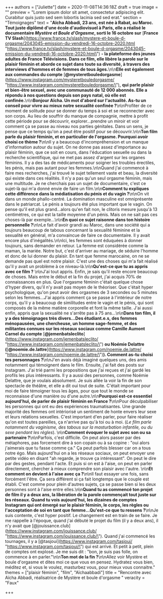 +++
authors = ["Juliette"]
date = 2020-11-08T14:36:18Z
draft = true
image = ""
preview = "Lorem ipsum dolor sit amet, consectetur adipiscing elit. Curabitur quis justo sed sem lobortis lacinia sed sed erat."
section = "Témoignages"
text = "**Aïcha Abbadi, 23 ans, est née à Rabat, au Maroc. Tout juste diplômé d'une école d'audiovisuel à Paris, elle a réalisé le documentaire _Mystère et Boule d'Orgasme_, sorti le 16 octobre sur** [**France TV Slash**](https://www.france.tv/slash/mystere-et-boule-d-orgasme/2043045-emission-du-vendredi-16-octobre-2020.html \"https://www.france.tv/slash/mystere-et-boule-d-orgasme/2043045-emission-du-vendredi-16-octobre-2020.html\") **- la plateforme des jeunes adultes de France Télévisions. Dans ce film, elle libère la parole sur le plaisir féminin et aborde ce sujet dans toute sa diversité, à travers des interviews d'hommes et de femmes de tous âges.**\n\n**Elle est également aux commandes du compte** [**@mysteretbouledorgasme**](https://www.instagram.com/mysteretbouledorgasme/ \"https://www.instagram.com/mysteretbouledorgasme/\")**,** **qui parle plaisir et bien-être sexuel, avec une communauté de 12 000 abonnés. Elle a répondu à nos questions depuis son pays natal, où elle est confinée.**\n\n**Bonjour Aïcha. Un mot d'abord sur l'actualité. As-tu un conseil pour vivre au mieux notre sexualité confinée ?**\n\nProfiter de ce moment de solitude pour se donner du temps à soi et se reconnecter avec son corps. Au lieu de souffrir du manque de compagnie, mettre à profit cette période pour se découvrir, explorer...prendre un miroir et voir comment ça se passe au niveau nos parties génitales. Dans un sens, je pense que ce temps qu'on a peut être positif pour se découvrir.\n\n**Ton film parle du plaisir féminin, et en particulier de l'orgasme. Pourquoi avoir choisi ce thème ?**\n\nIl y a beaucoup d'incompréhension et un manque d'information autour du sujet. On ne donne pas assez d'importance au plaisir féminin, que ce soit en cours, dans l'éducation sexuelle ou dans la recherche scientifique, qui ne met pas assez d'argent sur les organes féminins. Il y a des tas de médicaments pour soigner les troubles érectiles, les pénis, mais pas autant pour les femmes.\n\nQuand j'ai commencé à faire mes recherches, j'ai trouvé le sujet tellement vaste et beau, la diversité qui existe dans ces réalités. Il n'y a pas qu'un seul orgasme féminin, mais une multitude. Je ne cherchais pas un sujet de documentaire, c'est ce sujet-là qui m'a donné envie de faire un film.\n\n**Comment tu expliques cette différence dans la médiatisation du pénis et du vagin ?**\n\nOn vit dans un monde phallo-centré. La domination masculine est omniprésente dans le patriarcat. Le pénis a toujours été plus important que le vagin. On pense qu'il est plus grand...alors qu'en fait non, le clitoris mesure jusqu'à 13 centimètres, ce qui est la taille moyenne d'un pénis. Mais on ne sait pas ces choses-là par exemple...\n\n**En quoi ce sujet raisonne dans ton histoire personnelle ?**\n\nLe fait d'avoir grandi au Maroc, dans une société qui a toujours beaucoup de tabous concernant la sexualité féminine et la sexualité en général, m'a convaincue de faire ce documentaire. Il y avait encore plus d'inégalités.\n\nIci, les femmes sont éduquées à donner toujours, sans demander en retour. La femme est considérée comme la maman, la mariée. Notre but, c'est d'arriver au mariage, de séduire l'homme et donc de lui donner du plaisir. En tant que femme marocaine, on ne se demande pas quel est notre plaisir. C'est une des choses qui m'a fait réalisé qu'il y avait un problème à ce niveau-là.\n\n**Qu'est-ce que tu as appris avec ce film ?** \n\nJ'ai tout appris. Enfin, je sais qu'il reste encore beaucoup de choses. Mais entre le début et la fin du projet, j'ai acquis 70% de connaissances en plus. Que l'orgasme féminin c'était quelque chose d'hyper divers, qu'il n'y avait pas moyen de le théoriser. Que c'était hyper psychologique, qu'on peut avoir des orgasmes de 3 secondes ou 5 minutes selon les femmes...J'ai appris comment ça se passe à l'intérieur de notre corps, qu'il y a beaucoup de similitudes entre le vagin et le pénis, qui sont composés de la même matière corporelle et font la même taille. J'ai aussi enfin, appris que la sexualité ne s'arrête pas à 75 ans...\n\n**Dans ton film, il y a des témoignages très divers...Des étudiant.e.s, des femmes ménopausées, une chercheuse, un homme sage-femme, et des militantes connues sur les réseaux sociaux comme Camille Aumont Carnel du compte** [**@jemenbatsleclito**](https://www.instagram.com/jemenbatsleclito/ \"https://www.instagram.com/jemenbatsleclito/\") **ou Noémie Delattre (**[**@noemie.de.lattre**](https://www.instagram.com/noemie.de.lattre/ \"https://www.instagram.com/noemie.de.lattre/\")**). Comment as-tu choisi tes personnages ?**\n\nJ'en avais déjà imaginé quelques uns, des amis notamment qui témoignent dans le film. Ensuite, j'ai fait des posts sur Instagram. J'ai trié parmi les propositions que j'ai reçues et j'ai gardé les profils les plus intéressants. Il y a aussi des personnes, comme Noémie Delattre, que je voulais absolument. Je suis allée la voir la fin de son spectacle de théâtre, et elle a dit oui tout de suite. C'était important pour moi de faire témoigner tous les âges, pour que tout le monde se reconnaisse d'une manière ou d'une autre.\n\n**Pourquoi est-ce essentiel aujourd'hui, de parler de plaisir féminin en France ?**\n\nPour déculpabiliser les personnes qui ont eu des expériences traumatisantes. Une grande majorité des femmes ont intériorisé un sentiment de honte envers leur sexe et leurs relations sexuelles. C'est important d'en parler, pour faire réaliser qu'on est toutes pareilles, ça n'arrive pas qu'à toi ou à moi. (_Le film parle notamment du vaginisme, des tabous sur la masturbation infantile, ou du sexe pendant les règles_). \n\n**Comment évoquer le sujet avec son ou sa partenaire ?**\n\nParfois, c'est difficile. On peut alors passer par des métaphores, pas forcement dire à son copain ou à sa copine : \"oui alors j'aimerais que tu fasse comme ça.\" Ça peut parfois blesser car on a tous notre égo. Mais aujourd'hui on a les réseaux sociaux, on peut envoyer une petite vidéo en disant \"ah regarde, je trouve ça intéressant\". On peut le dire par des gestes, pendant l'acte. Et puis si on est à l'aise, on peut en parler directement, chercher à mieux comprendre son plaisir avec l'autre. \n\n**Et comment on devient à l'aise avec ça ?**\n\nIl faut essayer une fois, sans forcément l'être. Ça sera différent si ça fait longtemps que le couple est établi. C'est comme pour plein d'autres sujets, ça se passe bien si les deux personnes sont à l'aise entre elles.\n\n**Quand tu as commencé ton projet de film il y a deux ans, la libération de la parole commençait tout juste sur les réseaux. Quand tu vois aujourd'hui, les dizaines de comptes Instagram qui ont émergé sur le plaisir féminin, le corps, les règles ou l'acceptation de soi en tant que femme...Qu'est-ce que tu ressens ?**\n\nJe suis contente, c'est hyper positif. Le changement est en train de se faire. Je me rappelle à l'époque, quand j'ai débuté le projet du film (il y a deux ans), il n'y avait que [@jouissance.club](https://www.instagram.com/jouissance.club/ \"https://www.instagram.com/jouissance.club/\"). Quand j'ai commencé les tournages, il y a [@tasjoui](https://www.instagram.com/tasjoui/ \"https://www.instagram.com/tasjoui/\") qui est arrivé. Et petit à petit, plein de comptes ont explosé. Je me suis dit : \"bon, je suis pas folle, on commence à en parler.\"\n\n**Ton mot de la fin ?**\n\nAllez voir Mystère et boule d'orgasme et dites moi ce que vous en pensez. Hydratez vous bien, méditez et, si vous le voulez, masturbez vous, pour mieux vous connaitre."
themes = ["plaisir féminin", "film", "Aïchaabbadi"]
title = "Rencontre avec Aïcha Abbadi, réalisatrice de Mystère et boule d'orgasme "
veracity = "Faux"

+++
